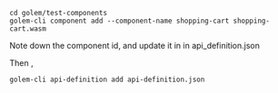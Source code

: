 ```
cd golem/test-components
golem-cli component add --component-name shopping-cart shopping-cart.wasm
```

Note down the component id, and update it in in api_definition.json

Then ,

```
golem-cli api-definition add api-definition.json

```